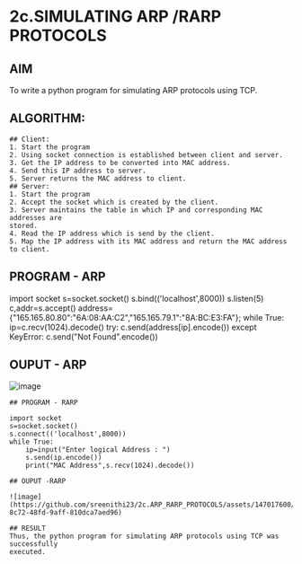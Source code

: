 # 2c.SIMULATING ARP /RARP PROTOCOLS
## AIM
To write a python program for simulating ARP protocols using TCP.
## ALGORITHM:
```
## Client:
1. Start the program
2. Using socket connection is established between client and server.
3. Get the IP address to be converted into MAC address.
4. Send this IP address to server.
5. Server returns the MAC address to client.
## Server:
1. Start the program
2. Accept the socket which is created by the client.
3. Server maintains the table in which IP and corresponding MAC addresses are
stored.
4. Read the IP address which is send by the client.
5. Map the IP address with its MAC address and return the MAC address to client.
```
## PROGRAM - ARP
import socket 
s=socket.socket() 
s.bind(('localhost',8000)) 
s.listen(5) 
c,addr=s.accept() 
address={"165.165.80.80":"6A:08:AA:C2","165.165.79.1":"8A:BC:E3:FA"}; 
while True: 
            ip=c.recv(1024).decode() 
            try: 
                c.send(address[ip].encode()) 
            except KeyError: 
                c.send("Not Found".encode())
## OUPUT - ARP

![image](https://github.com/sreenithi23/2c.ARP_RARP_PROTOCOLS/assets/147017600/caab2c69-83ba-4c20-8557-bc039a126635)
```
## PROGRAM - RARP

import socket
s=socket.socket()
s.connect(('localhost',8000))
while True:
    ip=input("Enter logical Address : ")
    s.send(ip.encode())
    print("MAC Address",s.recv(1024).decode())

## OUPUT -RARP

![image](https://github.com/sreenithi23/2c.ARP_RARP_PROTOCOLS/assets/147017600/ac9c01b1-8c72-48fd-9aff-810dca7aed96)

## RESULT
Thus, the python program for simulating ARP protocols using TCP was successfully 
executed.
